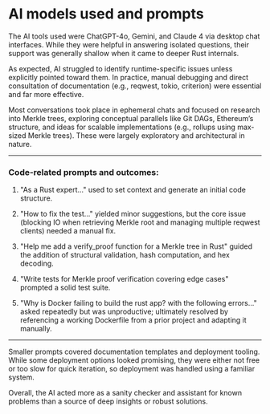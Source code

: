 # AI models used and prompts

The AI tools used were ChatGPT-4o, Gemini, and Claude 4 via desktop chat
interfaces. While they were helpful in answering isolated questions, their
support was generally shallow when it came to deeper Rust
internals.

As expected, AI struggled to identify runtime-specific issues unless
explicitly pointed toward them. In practice, manual debugging and direct
consultation of documentation (e.g., reqwest, tokio, criterion) were essential
and far more effective.

Most conversations took place in ephemeral chats and focused on research into
Merkle trees, exploring conceptual parallels like Git DAGs, Ethereum’s
structure, and ideas for scalable implementations (e.g., rollups using
max-sized Merkle trees). These were largely exploratory and architectural in
nature.

---
### Code-related prompts and outcomes:
1. "As a Rust expert..."
used to set context and generate an initial code structure.

2. "How to fix the test..."
yielded minor suggestions, but the core issue (blocking IO when retrieving
Merkle root and managing multiple reqwest clients) needed a manual fix.

3.	"Help me add a verify_proof function for a Merkle tree in Rust"
guided the addition of structural validation, hash computation, and hex decoding.

4.	"Write tests for Merkle proof verification covering edge cases"
prompted a solid test suite.

5.	"Why is Docker failing to build the rust app? with the following errors..."
asked repeatedly but was unproductive; ultimately resolved by referencing
a working Dockerfile from a prior project and adapting it manually.
---

Smaller prompts covered documentation templates and deployment tooling. While
some deployment options looked promising, they were either not free or too slow
for quick iteration, so deployment was handled using a familiar system.

Overall, the AI acted more as a sanity checker and assistant for known problems
than a source of deep insights or robust solutions.
